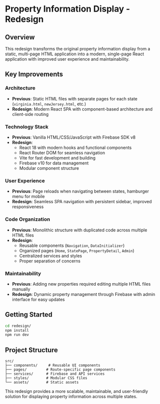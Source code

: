 # Property Information Display - Redesign

## Overview

This redesign transforms the original property information display from a static, multi-page HTML application into a modern, single-page React application with improved user experience and maintainability.

## Key Improvements

### **Architecture**
- **Previous**: Static HTML files with separate pages for each state (`virginia.html`, `newJersey.html`, etc.)
- **Redesign**: Modern React SPA with component-based architecture and client-side routing

### **Technology Stack**
- **Previous**: Vanilla HTML/CSS/JavaScript with Firebase SDK v8
- **Redesign**: 
  - React 18 with modern hooks and functional components
  - React Router DOM for seamless navigation
  - Vite for fast development and building
  - Firebase v10 for data management
  - Modular component structure

### **User Experience**
- **Previous**: Page reloads when navigating between states, hamburger menu for mobile
- **Redesign**: Seamless SPA navigation with persistent sidebar, improved responsiveness

### **Code Organization**
- **Previous**: Monolithic structure with duplicated code across multiple HTML files
- **Redesign**: 
  - Reusable components (`Navigation`, `DataInitializer`)
  - Organized pages (`Home`, `StatePage`, `PropertyDetail`, `Admin`)
  - Centralized services and styles
  - Proper separation of concerns

### **Maintainability**
- **Previous**: Adding new properties required editing multiple HTML files manually
- **Redesign**: Dynamic property management through Firebase with admin interface for easy updates

## Getting Started

```bash
cd redesign/
npm install
npm run dev
```

## Project Structure

```
src/
├── components/     # Reusable UI components
├── pages/         # Route-specific page components
├── services/      # Firebase and API services
├── styles/        # Modular CSS files
└── assets/        # Static assets
```

This redesign provides a more scalable, maintainable, and user-friendly solution for displaying property information across multiple states.